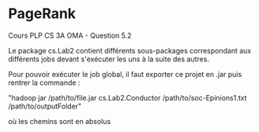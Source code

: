 # PageRank
Cours PLP CS 3A OMA - Question 5.2

Le package cs.Lab2 contient différents sous-packages correspondant aux différents jobs devant s'exécuter les uns à la suite des autres.

Pour pouvoir exécuter le job global, il faut exporter ce projet en .jar puis rentrer la commande :

"hadoop jar /path/to/file.jar cs.Lab2.Conductor /path/to/soc-Epinions1.txt /path/to/outputFolder"

où les chemins sont en absolus
